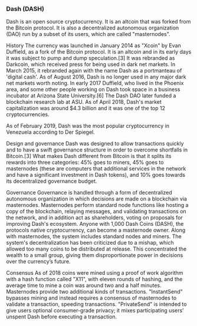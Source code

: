 
















### Dash (DASH)
Dash is an open source cryptocurrency. It is an altcoin that was forked from the Bitcoin protocol. It is also a decentralized autonomous organization (DAO) run by a subset of its users, which are called "masternodes".

History
The currency was launched in January 2014 as "Xcoin" by Evan Duffield, as a fork of the Bitcoin protocol. It is an altcoin and in its early days it was subject to pump and dump speculation.[3] It was rebranded as Darkcoin, which
received press for being used in dark net markets. In March 2015, it rebranded again with the name Dash as a portmanteau of 'digital cash'. As of August 2016, Dash is no longer used in any major dark net markets worth noting. 
In early 2017 Duffield, who lived in the Phoenix area, and some other people working on Dash took space in a business incubator at Arizona State University.[6] The Dash DAO later funded a blockchain research lab at ASU.
As of April 2018, Dash's market capitalization was around $4.3 billion and it was one of the top 12 cryptocurrencies.

As of February 2019, Dash was the most popular cryptocurrency in Venezuela according to Der Spiegel.

Design and governance
Dash was designed to allow transactions quickly and to have a swift governance structure in order to overcome shortfalls in Bitcoin.[3] What makes Dash different from Bitcoin is that it splits its rewards into
three categories: 45% goes to miners, 45% goes to masternodes (these are computers that additional services in the network and have a significant investment in Dash tokens), and 10% goes towards its decentralized governance budget.

Governance
 Governance is handled through a form of decentralized autonomous organization in which decisions are made on a blockchain via masternodes. Masternodes perform standard node functions like hosting a copy of the blockchain,
relaying messages, and validating transactions on the network, and in addition act as shareholders, voting on proposals for improving Dash's ecosystem. Anyone with 1,000 Dash Coins (DASH), the protocols native cryptocurrency, can become a masternode
owner. Along with masternodes, the system includes standard nodes and miners. The system's decentralization has been criticized due to a mishap, which allowed too many coins to be distributed at release. This concentrated the wealth to a small group, giving them disproportionate power in decisions over the currency’s future.

Consensus
 As of 2018 coins were mined using a proof of work algorithm with a hash function called "X11", with eleven rounds of hashing, and the average time to mine a coin was around two and a half minutes.
Masternodes provide two additional kinds of transactions. "InstantSend" bypasses mining and instead requires a consensus of masternodes to validate a transaction, speeding transactions. "PrivateSend" is intended to give users optional consumer-grade privacy; it mixes participating users' unspent Dash before executing a transaction.



